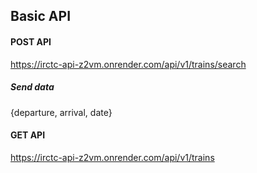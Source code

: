 ## Basic API

#### POST API
https://irctc-api-z2vm.onrender.com/api/v1/trains/search

##### Send data
{departure, arrival, date}

#### GET API
https://irctc-api-z2vm.onrender.com/api/v1/trains
